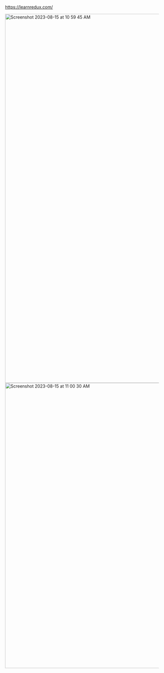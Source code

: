 https://learnredux.com/

<img width="1208" alt="Screenshot 2023-08-15 at 10 59 45 AM" src="https://github.com/rcbran/reduxstagram/assets/10733387/76fba14e-e8ef-45b4-b506-df30716f952a">

<img width="934" alt="Screenshot 2023-08-15 at 11 00 30 AM" src="https://github.com/rcbran/reduxstagram/assets/10733387/8134ea75-53ef-4a31-8af2-7288b1b16e43">
